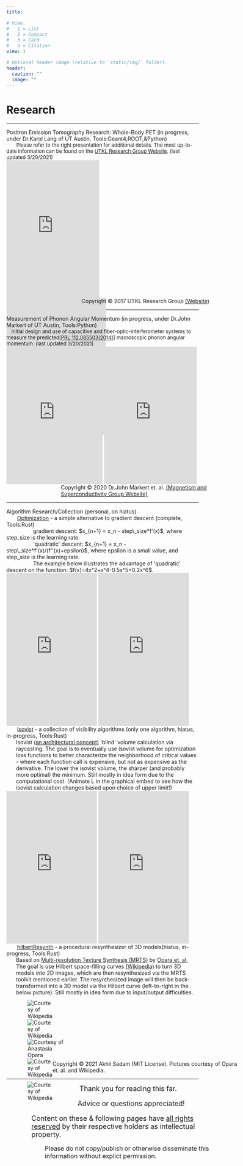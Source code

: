 ```yaml
---
title: 

# View.
#   1 = List
#   2 = Compact
#   3 = Card
#   4 = Citation
view: 1

# Optional header image (relative to `static/img/` folder).
header:
  caption: ""
  image: ""
---
```

<script defer src="../../js/scrollMain.js"></script>
<script type="text/javascript"
  src="https://cdn.mathjax.org/mathjax/latest/MathJax.js?config=TeX-AMS-MML_HTMLorMML">
</script>
<h1>Research</h1>
<hr class="nomargins"/>
<div class="utkl hblur wdmargin">
<div class="text bold">
Positron Emission Tomography Research: Whole-Body PET <note class="notet">(in progress, under Dr.Karol Lang of UT Austin, Tools:Geant4,ROOT,&Python)</note>
 <div style="font-size:small;">&emsp;&emsp;Please refer to the right presentation for additional details. The most up-to-date information can be found on the <a href="http://www.hep.utexas.edu/utkl/index.html">UTKL Research Group Website</a></note>. <note class="notet">(last updated 3/20/2021)</note></div>
 <div width="100%" style="height:360px;">
   <iframe class="rhalign" src="https://onedrive.live.com/embed?cid=A7FD52E0996F5531&amp;resid=A7FD52E0996F5531%2119146&amp;authkey=AA4JA7wWT28YLF4&amp;em=2&amp;wdAr=1.7777777777777777" width="48.3%" height="100%" frameborder="0">This is an embedded <a target="_blank" href="https://office.com">Microsoft Office</a> presentation, powered by <a target="_blank" href="https://office.com/webapps">Office</a>.</iframe>
   <iframe class="rhalign" width="51.7%" height="100%" src="https://www.youtube-nocookie.com/embed/4XN8zhHNFVQ" title="YouTube video player" frameborder="0" allow="accelerometer; autoplay; clipboard-write; encrypted-media; gyroscope; picture-in-picture" allowfullscreen></iframe>
 </div>
 <note class="notet" style="position:relative; left: 39%;margin:0 auto;">Copyright © 2017 UTKL Research Group <a href="http://www.hep.utexas.edu/utkl/index.html">(Website)</a></note>
</div>
</div>
<hr class="nomargins"/>
<div class="utm hblur wdmargin">
<div class="text bold">
Measurement of Phonon Angular Momentum <note class="notet">(in progress, under Dr.John Markert of UT Austin, Tools:Python)</note>
 <div style="font-size:small;">&emsp;Initial design and use of capacitive and fiber-optic-interferometer systems to measure the predicted[<a href="http://www.cqtes.cn/oldweb/publications/2014-PhysRevLett.112.085503.pdf">PRL 112,085503(2014)</a>] macroscopic phonon angular momentum. <note class="notet">(last updated 3/20/2021)</note></div>
 <div width="100%" style="height:360px;">
   <iframe class="halign" src="http://www.cqtes.cn/oldweb/publications/2014-PhysRevLett.112.085503.pdf" style="width:50%; height:100%;" frameborder="0"></iframe>
   <iframe src="https://onedrive.live.com/embed?cid=A7FD52E0996F5531&amp;resid=A7FD52E0996F5531%2119149&amp;authkey=ANx3Seg9pohvF2c&amp;em=2&amp;wdAr=1.7777777777777777" width="48.3%" height="100%" frameborder="0">This is an embedded <a target="_blank" href="https://office.com">Microsoft Office</a> presentation, powered by <a target="_blank" href="https://office.com/webapps">Office</a>.</iframe>
 </div>
 <note class="notet" style="position:relative; left: 28.3%;margin:0 auto;">Copyright © 2020 Dr.John Markert et. al. <a href="https://web2.ph.utexas.edu/~markweb/">(Magnetism and Superconductivity Group Website)</a></note>
</div>
</div>
<hr class="nomargins" />
<div class="algor hblur wdmargin">
<div class="text bold">
Algorithm Research/Collection (personal, on hiatus)
<div>&emsp;&emsp;<a href="https://github.com/akhilsadam/Optimization">Optimization</a>  - a simple alternative to gradient descent <note class="notet">(complete, Tools:Rust)</note><br></div>
<note class="notet">
<div>&emsp;&emsp;&emsp;&emsp;&emsp;gradient descent: $x_{n+1} = x_n - step\_size*f'(x)$, where step_size is the learning rate.<br></div>
<div>&emsp;&emsp;&emsp;&emsp;&emsp;'quadratic' descent: $x_{n+1} = x_n - step\_size*f'(x)/(f''(x)+epsilon)$, where epsilon is a small value, and step_size is the learning rate.<br></div>
<div>&emsp;&emsp;&emsp;&emsp;&emsp;The example below illustrates the advantage of 'quadratic' descent on the function: $f(x)=4x^2+x^4-0.5x^5+0.2x^6$.<br></div>
</note>
<div style="height:400px;style="position:relative; left: 10%;">
  <iframe class="rhalign" src="https://www.desmos.com/calculator/33cmxyur7j" width="47%" frameborder="0" style="min-height:400px"></iframe>
  <iframe class="rhalign" src="https://play.rust-lang.org/?version=stable&mode=release&edition=2018&gist=bc0eaa7a5880ada4b7d72f696c0951ed" frameborder="0" style="width:47%; height:100%;"></iframe>
</div>
<div>&emsp;&emsp;<a href="https://github.com/akhilsadam/Isovist">Isovist</a>  -  a collection of visibility algorithms <note class="notet">(only one algorithm, hiatus, in-progress, Tools:Rust)</note><br></div>
<note class="notet">
<div style="position:relative; left: 5%; width:95%;">Isovist <a href="https://en.wikipedia.org/wiki/Isovist">(an architectural concept)</a> 'blind' volume calculation via raycasting. The goal is to eventually use isovist volume for optimization loss functions to better characterize the neighborhood of critical values - where each function call is expensive, but not as expensive as the derivative. The lower the isovist volume, the sharper (and probably more optimal) the minimum. Still mostly in idea form due to the computational cost. (Animate L in the graphical embed to see how the isovist calculation changes based upon choice of upper limit!)<br></div>
</note>
<div style="height:400px;style="position:relative; left: 10%;">
  <iframe class="rhalign" src="https://www.desmos.com/calculator/q0p8yofs9p" width="47%" frameborder="0" style="min-height:400px"></iframe>
  <iframe class="rhalign" src="https://play.rust-lang.org/?version=stable&mode=release&edition=2018&gist=e24578be1b8dcb6fd92e31cb37a98c0f" frameborder="0" style="width:47%; height:100%;"></iframe>
</div>
<div>&emsp;&emsp;<a href="https://github.com/akhilsadam/hilbertResynth">hilbertResynth</a>  - a procedural resynthesizer of 3D models<note class="notet">(hiatus, in-progress, Tools:Rust)</note><br></div>
<note class="notet">
<div style="position:relative; left: 5%; width:95%;">Based on <a href="https://github.com/anopara/multi-resolution-texture-synthesis">Multi-resolution Texture Synthesis (MRTS)</a> by <a href="https://github.com/anopara">Opara et. al.</a> The goal is use Hilbert space-filling curves <a href="https://en.wikipedia.org/wiki/Hilbert_curve">(Wikipedia)</a> to turn 3D models into 2D images, which are then resynthesized via the MRTS toolkit mentioned earlier. The resynthesized image will then be back-transformed into a 3D model via the Hilbert curve (left-to-right in the below picture). Still mostly in idea form due to input/output difficulties.<br></div>
</note>
<div style="position:relative;width:90%;height:170px;left:11%;">
  <div class="halign" style="position:relative;width:15%;">
    <img style="position:relative;margin:0 0;margin-top:15%;" src="https://upload.wikimedia.org/wikipedia/commons/thumb/5/5f/Utah_teapot_simple_2.png/1200px-Utah_teapot_simple_2.png" alt="Courtesy of Wikipedia"></img>
  </div>
  <div class="halign" style="position:relative;width:15%;">
    <img style="position:relative;margin:0 0;" src="https://upload.wikimedia.org/wikipedia/commons/1/13/Hilbert3d-step3.png" alt="Courtesy of Wikipedia"></img>
  </div>
  <div class="halign" style="width:22%;">
    <img style="position:relative; margin:0 0;margin-top:0.5%;" src="https://github.com/anopara/multi-resolution-texture-synthesis/raw/master/TextureSynthesis_6.gif" alt="Courtesy of Anastasia Opara"></img>
  </div>
  <div class="halign" style="width:15%;">
  <img style="position:relative;margin:0 0;" src="https://upload.wikimedia.org/wikipedia/commons/1/13/Hilbert3d-step3.png" alt="Courtesy of Wikipedia"></img>
  </div>
  <div class="halign" style="position:relative;width:15%;">
    <img style="position:relative;margin:0 0;margin-top:15%;" src="https://upload.wikimedia.org/wikipedia/commons/thumb/5/5f/Utah_teapot_simple_2.png/1200px-Utah_teapot_simple_2.png" alt="Courtesy of Wikipedia"></img>
  </div>
</div>
<note class="notet" style="position:relative; left: 24.0%;margin:0 auto;">Copyright © 2021 Akhil Sadam (MIT License). Pictures courtesy of Opara et. al. and Wikipedia.</a></note>
</div>
</div>
<hr/>
<p class="text hc" style="position:relative; left: 38%; width: 100%;font-size:large;margin:0 auto;">Thank you for reading this far.</p>
<p class="text hc" style="position:relative; left: 37%; width: 100%;font-size:large;">Advice or questions appreciated!</p>
<p class="text hc" style="position:relative; left: 13%; width: 100%;font-size:large;margin:0 auto;">Content on these & following pages have <u>all rights reserved</u> by their respective holders as intellectual property.</p>
<p class="text hc" style="position:relative; left: 20%; width: 100%;font-size:medium;">Please do not copy/publish or otherwise disseminate this information without explict permission.</p>
</div>